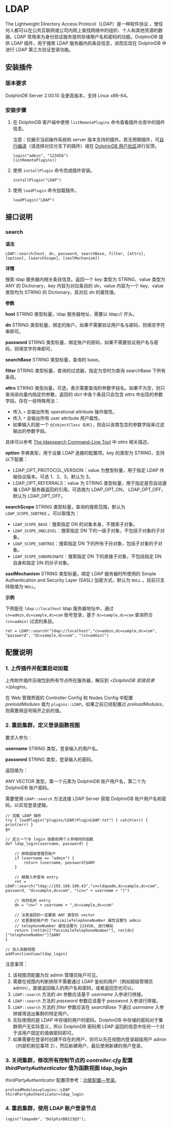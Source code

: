 # LDAP

The Lightweight Directory Access Protocol（LDAP）是一种软件协议 ，使任何人都可以在公共互联网或公司内网上查找网络中的组织、个人和其他资源的数据。LDAP 常用来为身份验证服务提供存储用户名和密码的功能。DolphinDB 提供 LDAP 插件，用于搜索 LDAP 服务器内的条目信息，进而实现在 DolphinDB 中进行 LDAP 第三方验证登录功能。

## 安装插件

### 版本要求

DolphinDB Server 2.00.10 及更高版本，支持 Linux x86-64。

### 安装步骤

1. 在 DolphinDB 客户端中使用 `listRemotePlugins` 命令查看插件仓库中的插件信息。

   注意：仅展示当前操作系统和 server 版本支持的插件。若无预期插件，可[自行编译](https://gitee.com/dolphindb/DolphinDBPlugin)（请选择对应分支下的插件）或在 [DolphinDB 用户社区](https://ask.dolphindb.cn/)进行反馈。

   ```
   login("admin", "123456")
   listRemotePlugins()
   ```
2. 使用 `installPlugin` 命令完成插件安装。

   ```
   installPlugin("LDAP")
   ```
3. 使用 `loadPlugin` 命令加载插件。

   ```
   loadPlugin("LDAP")
   ```

## 接口说明

### search

**语法**

```
LDAP::search(host, dn, password, searchBase, filter, [attrs], [option], [searchScope], [saslMechanism])
```

**详情**

搜索 ldap 服务器内相关条目信息。返回一个 key 类型为 STRING、value 类型为 ANY 的 Dictionary，key 内容为对应条目的 *dn*，value 内容为一个 key、value 类型均为 STRING 的 Dictionary，其对应 *dn* 的属性值。

**参数**

**host** STRING 类型标量，ldap 服务器地址，需要以 ldap:// 开头。

**dn** STRING 类型标量，绑定的账户。如果不需要验证用户名与密码，则填空字符串即可。

**password** STRING 类型标量，绑定账户的密码，如果不需要验证用户名与密码，则填空字符串即可。

**searchBase** STRING 类型标量，查询的 base。

**filter** STRING 类型标量，查询的过滤器，指定为空时为查询 searchBase 下所有条目。

**attrs** STRING 类型向量，可选，表示需要查询的参数字段名。如果不为空，则只查询该向量内指定的参数，返回的 dict 中各个条目只会包含 *attrs* 中出现的参数字段。存在一些特殊用法：

* 传入 `+` 会输出所有 operational attribute 操作属性。
* 传入 `*` 会输出所有 user attribute 用户属性。
* 如果输入的是一个 `@{objectClass 名称}`，则会以该类包含的参数字段来过滤输出的参数字段。

具体可以参考 [The ldapsearch Command-Line Tool](https://docs.ldap.com/ldap-sdk/docs/tool-usages/ldapsearch.md) 中 *attrs* 相关描述。

**option** 字典类型，用于设置 LDAP 连接的配置项。key 的类型为 STRING，支持以下配置：

* LDAP\_OPT\_PROTOCOL\_VERSION：value 为整型标量，用于指定 LDAP 传输协议版本。可选 1、2、3，默认为 3。
* LDAP\_OPT\_REFERRALS：value 为 STRING 类型标量，用于指定是否自动遵循 LDAP 服务器返回的引用。可选值为 LDAP\_OPT\_ON， LDAP\_OPT\_OFF，默认为 LDAP\_OPT\_OFF。

**searchScope** STRING 类型标量，查询的搜索范围，默认为 `LDAP_SCOPE_SUBTREE` 。可以取值为：

* `LDAP_SCOPE_BASE`：搜索指定 DN 的对象本身，不搜索子对象。
* `LDAP_SCOPE_ONELEVEL`：搜索指定 DN 下的一级子对象，不包括子对象的子对象。
* `LDAP_SCOPE_SUBTREE`：搜索指定 DN 下的所有子孙对象，包括子对象的子对象。
* `LDAP_SCOPE_SUBORDINATE`：搜索指定 DN 下的直接子对象，不包括指定 DN 自身和指定 DN 的孙子对象。

**saslMechanism** STRING 类型标量，绑定 LDAP 服务器时所使用的 Simple Authentication and Security Layer (SASL) 加密方式，默认为 `NULL` 。目前只支持取值为 `NULL`。

**示例**

下例是在 `ldap://localhost` ldap 服务器地址中，通过 `cn=admin,dc=sample,dc=com` 账号登录，基于 `dc=sample,dc=com` 查询符合 `(cn=admin)` 过滤的条目。

```
ret = LDAP::search("ldap://localhost","cn=admin,dc=sample,dc=com", "password", "dc=sample,dc=com", "(cn=admin)")
```

## 配置说明

### 1. 上传插件并配置启动加载

上传附件插件压缩包到所有节点所在服务器，解压到 *<DolphinDB 安装目录>/plugins*。

在 Web 管理界面的 Controller Config 和 Nodes Config 中配置 *preloadModules* 值为 `plugins::LDAP`。如果之前已经配置过 *preloadModules*，则需要用逗号隔开之前的值。

### 2. 重启集群，定义登录函数视图

要求入参为：

**username** STRING 类型，登录输入的用户名。

**password** STRING 类型，登录输入的密码。

返回值为：

ANY VECTOR 类型，第一个元素为 DolphinDB 账户用户名，第二个为 DolphinDB 账户密码。

需要使用 `LDAP::search` 方法连接 LDAP Server 获取 DolphinDB 账户用户名和密码，以实现登录逻辑。

```
// 加载 LDAP 插件
try { loadPlugin("plugins/LDAP/PluginLDAP.txt") } catch(err) { print(err) }
go

// 定义一个与 login 函数前两个入参相同的函数
def ldap_login(username, password) {

    // 排除超级管理员账户
    if (username == "admin") {
        return [username, password]$ANY
    }

    // 根据入参查询 entry
    ret = LDAP::search("ldap://192.168.100.43","cn=ldapadm,dc=sample,dc=com", password, "dc=sample,dc=com", "(cn=" + username + ")")

    // 找同名的 entry
    dn = "cn=" + username + ",dc=sample,dc=com"

    // 注意返回的一定要是 ANY 类型的 vector
    // 这里是给账户的 facsimileTelephoneNumber 属性设置为 admin
    // telephoneNumber 属性设置为 123456, 进行模拟
    return [ret[dn]["facsimileTelephoneNumber"], ret[dn]["telephoneNumber"]]$ANY
}

// 加入函数视图
addFunctionView(ldap_login)
```

注意事项：

1. 该视图须配置为仅 admin 管理员账户可见。
2. 需要在视图内判断排除不需要通过 LDAP 鉴权的用户（例如超级管理员 admin），直接返回输入的用户名和密码，或者返回空也可以。
3. `LDAP::search` 方法的 *dn* 参数应该基于 *username* 入参进行拼接。
4. `LDAP::search` 方法的 *password* 参数应该基于 *password* 入参进行拼接。
5. `LDAP::search` 方法的 *filter* 参数应该在 *searchBase* 下通过 *username* 入参拼接筛选出集群的特定用户。
6. 实际使用的是 LDAP 中存储的用户的密码，DolphinDB 中存储的密码对于集群用户无实际意义，所以 DolphinDB 密码用 LDAP 返回的信息中任何一个对于该用户固定的值做密码即可。
7. 如果需要在登录时创建不存在的用户，则可以先在视图内登录超级用户 admin（内部机制见事项 2），然后新建用户，最后使用新建的用户登录。

### 3. 关闭集群，修改所有控制节点的 *controller.cfg* 配置 *thirdPartyAuthenticator* 值为函数视图 ldap\_login

*thirdPartyAuthenticator* 配置项参考：[功能配置—登录](https://docs.dolphindb.cn/zh/db_distr_comp/cfg/function_configuration.md)。

```
preloadModules=plugins::LDAP
thirdPartyAuthenticator=ldap_login
```

### 4. 重启集群，使用 LDAP 账户登录节点

```
login("ldapadm", "DolphinDB123@3");
```

